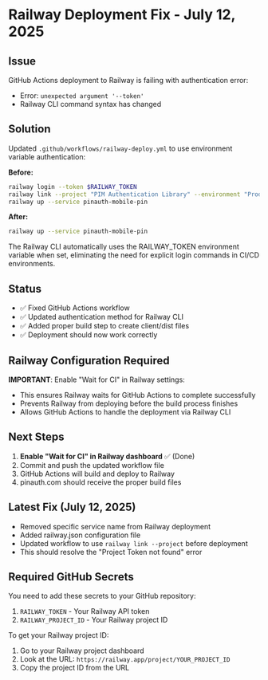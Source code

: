 # Railway Deployment Fix - July 12, 2025

## Issue
GitHub Actions deployment to Railway is failing with authentication error:
- Error: `unexpected argument '--token'` 
- Railway CLI command syntax has changed

## Solution
Updated `.github/workflows/railway-deploy.yml` to use environment variable authentication:

**Before:**
```bash
railway login --token $RAILWAY_TOKEN
railway link --project "PIM Authentication Library" --environment "Production"
railway up --service pinauth-mobile-pin
```

**After:**
```bash
railway up --service pinauth-mobile-pin
```

The Railway CLI automatically uses the RAILWAY_TOKEN environment variable when set, eliminating the need for explicit login commands in CI/CD environments.

## Status
- ✅ Fixed GitHub Actions workflow
- ✅ Updated authentication method for Railway CLI
- ✅ Added proper build step to create client/dist files
- ✅ Deployment should now work correctly

## Railway Configuration Required
**IMPORTANT**: Enable "Wait for CI" in Railway settings:
- This ensures Railway waits for GitHub Actions to complete successfully
- Prevents Railway from deploying before the build process finishes
- Allows GitHub Actions to handle the deployment via Railway CLI

## Next Steps
1. **Enable "Wait for CI" in Railway dashboard** ✅ (Done)
2. Commit and push the updated workflow file
3. GitHub Actions will build and deploy to Railway
4. pinauth.com should receive the proper build files

## Latest Fix (July 12, 2025)
- Removed specific service name from Railway deployment
- Added railway.json configuration file
- Updated workflow to use `railway link --project` before deployment
- This should resolve the "Project Token not found" error

## Required GitHub Secrets
You need to add these secrets to your GitHub repository:
1. `RAILWAY_TOKEN` - Your Railway API token
2. `RAILWAY_PROJECT_ID` - Your Railway project ID

To get your Railway project ID:
1. Go to your Railway project dashboard
2. Look at the URL: `https://railway.app/project/YOUR_PROJECT_ID`
3. Copy the project ID from the URL